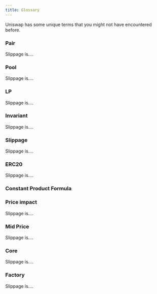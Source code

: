 ```yaml
---
title: Glossary
---
```


Uniswap has some unique terms that you might not have encountered before.

### Pair

Slippage is....

### Pool

Slippage is....

### LP

Slippage is....

### Invariant

Slippage is....

### Slippage

Slippage is....

### ERC20

Slippage is....

### Constant Product Formula

### Price impact

Slippage is....

### Mid Price

Slippage is....

### Core

Slippage is....

### Factory

Slippage is....
